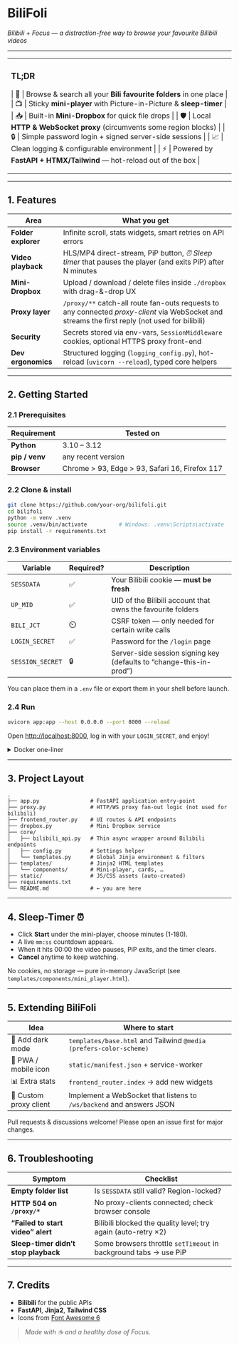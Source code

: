 # **BiliFoli**  
*Bilibili + Focus — a distraction-free way to browse your favourite Bilibili videos*

---

<table>
<tr><td>

### TL;DR

| :rocket: | Browse & search all your **Bili favourite folders** in one place |
| :tv:     | Sticky **mini-player** with Picture-in-Picture & **sleep-timer** |
| :inbox_tray: | Built-in **Mini-Dropbox** for quick file drops |
| :shield: | Local **HTTP & WebSocket proxy** (circumvents some region blocks) |
| :lock:   | Simple password login + signed server-side sessions            |
| :chart_with_upwards_trend: | Clean logging & configurable environment |
| :zap:    | Powered by **FastAPI + HTMX/Tailwind** — hot-reload out of the box |

</td></tr>
</table>

---

## 1. Features

| Area | What you get |
|------|--------------|
| **Folder explorer** | Infinite scroll, stats widgets, smart retries on API errors |
| **Video playback**  | HLS/MP4 direct-stream, PiP button, *⏰ Sleep timer* that pauses the player (and exits PiP) after N minutes |
| **Mini-Dropbox**    | Upload / download / delete files inside `./dropbox` with drag-&-drop UX |
| **Proxy layer**     | `/proxy/**` catch-all route fan-outs requests to any connected *proxy-client* via WebSocket and streams the first reply (not used for bilibili) |
| **Security**        | Secrets stored via env-vars, `SessionMiddleware` cookies, optional HTTPS proxy front-end |
| **Dev ergonomics**  | Structured logging (`logging_config.py`), hot-reload (`uvicorn --reload`), typed core helpers |

---

## 2. Getting Started

### 2.1 Prerequisites

| Requirement | Tested on |
|-------------|-----------|
| **Python**  | 3.10 – 3.12 |
| **pip / venv** | any recent version |
| **Browser** | Chrome > 93, Edge > 93, Safari 16, Firefox 117 |

### 2.2 Clone & install

```bash
git clone https://github.com/your-org/bilifoli.git
cd bilifoli
python -m venv .venv
source .venv/bin/activate          # Windows: .venv\Scripts\activate
pip install -r requirements.txt
````

### 2.3 Environment variables

| Variable         | Required? | Description                                                         |
| ---------------- | --------- | ------------------------------------------------------------------- |
| `SESSDATA`       | ✅         | Your Bilibili cookie — **must be fresh**                            |
| `UP_MID`         | ✅         | UID of the Bilibili account that owns the favourite folders         |
| `BILI_JCT`       | ⏲️        | CSRF token — only needed for certain write calls                    |
| `LOGIN_SECRET`   | ✅         | Password for the `/login` page                                      |
| `SESSION_SECRET` | 🔒        | Server-side session signing key (defaults to “change-this-in-prod”) |

You can place them in a `.env` file or export them in your shell before launch.

### 2.4 Run

```bash
uvicorn app:app --host 0.0.0.0 --port 8000 --reload
```

Open [http://localhost:8000](http://localhost:8000), log in with your `LOGIN_SECRET`, and enjoy!

<details>
<summary>Docker one-liner</summary>

```bash
docker build -t bilifoli .
docker run -p 8000:8000 \
  -e SESSDATA=xxx -e UP_MID=yyy -e LOGIN_SECRET=mysecret \
  bilifoli
```

</details>

---

## 3. Project Layout

```
.
├── app.py                # FastAPI application entry-point
├── proxy.py              # HTTP/WS proxy fan-out logic (not used for bilibili)
├── frontend_router.py    # UI routes & API endpoints
├── dropbox.py            # Mini Dropbox service
├── core/
│   ├── bilibili_api.py   # Thin async wrapper around Bilibili endpoints
│   ├── config.py         # Settings helper
│   └── templates.py      # Global Jinja environment & filters
├── templates/            # Jinja2 HTML templates
│   └── components/       # Mini-player, cards, …
├── static/               # JS/CSS assets (auto-created)
├── requirements.txt
└── README.md             # ← you are here
```

---

## 4. Sleep-Timer ⏰

* Click **Start** under the mini-player, choose minutes (1-180).
* A live `mm:ss` countdown appears.
* When it hits 00:00 the video pauses, PiP exits, and the timer clears.
* **Cancel** anytime to keep watching.

No cookies, no storage — pure in-memory JavaScript (see
`templates/components/mini_player.html`).

---

## 5. Extending BiliFoli

| Idea                   | Where to start                                                       |
| ---------------------- | -------------------------------------------------------------------- |
| 🎨 Add dark mode       | `templates/base.html` and Tailwind `@media (prefers-color-scheme)`   |
| 📱 PWA / mobile icon   | `static/manifest.json` + service-worker                              |
| 📊 Extra stats         | `frontend_router.index` → add new widgets                            |
| 🧩 Custom proxy client | Implement a WebSocket that listens to `/ws/backend` and answers JSON |

Pull requests & discussions welcome! Please open an issue first for major changes.

---

## 6. Troubleshooting

| Symptom                              | Checklist                                                        |
| ------------------------------------ | ---------------------------------------------------------------- |
| **Empty folder list**                | Is `SESSDATA` still valid? Region-locked?                        |
| **HTTP 504 on `/proxy/*`**           | No proxy-clients connected; check browser console                |
| **“Failed to start video” alert**    | Bilibili blocked the quality level; try again (auto-retry ×2)    |
| **Sleep-timer didn’t stop playback** | Some browsers throttle `setTimeout` in background tabs → use PiP |

---

## 7. Credits

* **Bilibili** for the public APIs
* **FastAPI**, **Jinja2**, **Tailwind CSS**
* Icons from [Font Awesome 6](https://fontawesome.com/)

> *Made with ☕ and a healthy dose of Focus.*

```
